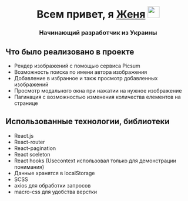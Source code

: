 <h1 align="center">Всем привет, я <a href="https://github.com/Famaiii" target="_blank">Женя</a> 
<img src="https://github.com/blackcater/blackcater/raw/main/images/Hi.gif" height="32"/></h1>
<h3 align="center">Начинающий разработчик из Украины</h3>
<h2>Что было реализовано в проекте</h2>
<ul>
<li>Рендер изображений с помощью сервиса Picsum </li>
<li>Возможность поиска по имени автора изображения</li>
<li>Добавление в избранное и такж просмотр  добавленных изображений</li>
<li>Просмотр модального окна при нажатии на нужное изображение</li>
<li>Пагинация с возможностью изменения количества елементов на странице</li>
</ul>


<h2>Использованные технологии, библиотеки</h2>
<ul>
<li>React.js</li>
<li>React-router</li>
<li>React-pagination</li>
<li>React sceleton</li>
<li>React hooks (Usecontext использовал только для демонстрации понимания)</li>
<li>Данные хранятся в localStorage</li>
<li>SCSS</li>
<li>axios для обработки запросов</li>
<li>macro-css для удобства верстки</li>
</ul>
